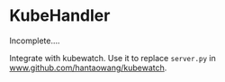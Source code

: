 # KubeHandler

Incomplete....

Integrate with kubewatch. Use it to replace `server.py` in 
www.github.com/hantaowang/kubewatch. 